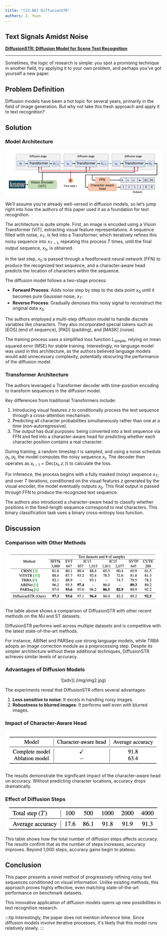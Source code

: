 ```yaml
---
title: "[23.06] DiffusionSTR"
authors: Z. Yuan
---
```


## Text Signals Amidst Noise

[**DiffusionSTR: Diffusion Model for Scene Text Recognition**](https://arxiv.org/abs/2306.16707)

---

Sometimes, the logic of research is simple: you spot a promising technique in another field, try applying it to your own problem, and perhaps you've got yourself a new paper.

## Problem Definition

Diffusion models have been a hot topic for several years, primarily in the field of image generation. But why not take this fresh approach and apply it to text recognition?

## Solution

### Model Architecture

![model arch](./img/img1.jpg)

We’ll assume you’re already well-versed in diffusion models, so let’s jump right into how the authors of this paper used it as a foundation for text recognition.

The architecture is quite simple. First, an image is encoded using a Vision Transformer (ViT), extracting visual feature representations. A sequence filled with noise, $x_T$, is fed into a Transformer, which iteratively refines this noisy sequence into $x_{T-1}$, repeating this process $T$ times, until the final output sequence, $x_0$, is obtained.

In the last step, $x_0$ is passed through a feedforward neural network (FFN) to produce the recognized text sequence, and a character-aware head predicts the location of characters within the sequence.

The diffusion model follows a two-stage process:

- **Forward Process**: Adds noise step by step to the data point $x_0$ until it becomes pure Gaussian noise, $x_T$.
- **Reverse Process**: Gradually denoises this noisy signal to reconstruct the original data $x_0$.

The authors employed a multi-step diffusion model to handle discrete variables like characters. They also incorporated special tokens such as [EOS] (end of sequence), [PAD] (padding), and [MASK] (noise).

The training process uses a simplified loss function $L_{\text{simple}}$, relying on mean squared error (MSE) for stable training. Interestingly, no language model was used in this architecture, as the authors believed language models would add unnecessary complexity, potentially obscuring the performance of the diffusion model.

### Transformer Architecture

The authors leveraged a Transformer decoder with time-position encoding to transform sequences in the diffusion model.

Key differences from traditional Transformers include:

1. Introducing visual features $z$ to conditionally process the text sequence through a cross-attention mechanism.
2. Predicting all character probabilities simultaneously rather than one at a time (non-autoregressive).
3. The output has dual purposes: being converted into a text sequence via FFN and fed into a character-aware head for predicting whether each character position contains a real character.

During training, a random timestep $t$ is sampled, and using a noise schedule $\alpha_t, \alpha_{\bar{t}}$, the model computes the noisy sequence $x_t$. The decoder then operates as $x_{t-1} = \text{Dec}(x_t, z, t)$ to calculate the loss.

For inference, the process begins with a fully masked (noisy) sequence $x_T$, and over $T$ iterations, conditioned on the visual features $z$ generated by the visual encoder, the model eventually outputs $x_0$. This final output is passed through FFN to produce the recognized text sequence.

The authors also introduced a character-aware head to classify whether positions in the fixed-length sequence correspond to real characters. This binary classification task uses a binary cross-entropy loss function.

## Discussion

### Comparison with Other Methods

![comp](./img/img3.jpg)

The table above shows a comparison of DiffusionSTR with other recent methods on the MJ and ST datasets.

DiffusionSTR performs well across multiple datasets and is competitive with the latest state-of-the-art methods.

For instance, ABINet and PARSeq use strong language models, while TRBA adopts an image correction module as a preprocessing step. Despite its simpler architecture without these additional techniques, DiffusionSTR achieves similar levels of accuracy.

### Advantages of Diffusion Models

<div align="center">
<figure style={{"width": "70%"}}>
![adv](./img/img2.jpg)
</figure>
</div>

The experiments reveal that DiffusionSTR offers several advantages:

1. **Less sensitive to noise**: It excels in handling noisy images.
2. **Robustness to blurred images**: It performs well even with blurred images.

### Impact of Character-Aware Head

![char](./img/img4.jpg)

The results demonstrate the significant impact of the character-aware head on accuracy. Without predicting character locations, accuracy drops dramatically.

### Effect of Diffusion Steps

![step](./img/img5.jpg)

This table shows how the total number of diffusion steps affects accuracy. The results confirm that as the number of steps increases, accuracy improves. Beyond 1,000 steps, accuracy gains begin to plateau.

## Conclusion

This paper presents a novel method of progressively refining noisy text sequences conditioned on visual information. Unlike existing methods, this approach proves highly effective, even matching state-of-the-art performance on benchmark datasets.

This innovative application of diffusion models opens up new possibilities in text recognition research.

:::tip
Interestingly, the paper does not mention inference time. Since diffusion models involve iterative processes, it's likely that this model runs relatively slowly.
:::
